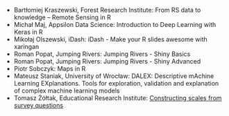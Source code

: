   - Bartłomiej Kraszewski, Forest Research Institute: From RS data to knowledge – Remote Sensing in R 
  - Michał Maj, Appsilon Data Science: Introduction to Deep Learning with Keras in R 
  - Mikołaj Olszewski, iDash: iDash - Make your R slides awesome with xaringan 
  - Roman Popat, Jumping Rivers: Jumping Rivers - Shiny Basics 
  - Roman Popat, Jumping Rivers: Jumping Rivers - Shiny Advanced
  - Piotr Sobczyk: Maps in R
  - Mateusz	Staniak, University of Wrocław: DALEX: Descriptive mAchine Learning EXplanations. Tools for exploration, validation and explanation of complex machine learning models 
  - Tomasz Żółtak, Educational Research Institute: [Constructing scales from survey questions](https://github.com/tzoltak/whyr2018_scaling_surveys)
